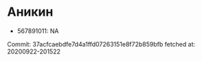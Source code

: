 # Аникин
- 567891011: NA

Commit: 37acfcaebdfe7d4a1ffd07263151e8f72b859bfb
 fetched at: 20200922-201522
